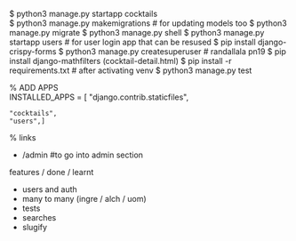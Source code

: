 $ python3 manage.py startapp cocktails    
$ python3 manage.py makemigrations      # for updating models too 
$ python3 manage.py migrate
$ python3 manage.py shell 
$ python3 manage.py startapp users    # for user login app that can be resused
$ pip install django-crispy-forms
$ python3 manage.py createsuperuser     # randallala pn19
$ pip install django-mathfilters (cocktail-detail.html)
$ pip install -r requirements.txt       # after activating venv
$ python3 manage.py test     

% ADD APPS  
INSTALLED_APPS = [
    "django.contrib.staticfiles",
    
    "cocktails",
    "users",]


% links
- /admin #to go into admin section

features / done / learnt
- users and auth
- many to many (ingre / alch / uom)
- tests
- searches
- slugify